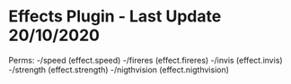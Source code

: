 # Effects Plugin - Last Update 20/10/2020

Perms: 
 -/speed (effect.speed)
 -/fireres (effect.fireres)
 -/invis (effect.invis)
 -/strength (effect.strength)
 -/nigthvision (effect.nigthvision)
